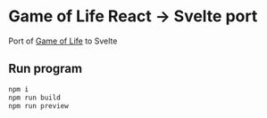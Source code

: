 # Game of Life React -> Svelte port

Port of [Game of Life](https://codepen.io/jacobBogers/pen/XKpOqx) to Svelte

## Run program

```bash
npm i
npm run build
npm run preview
```
